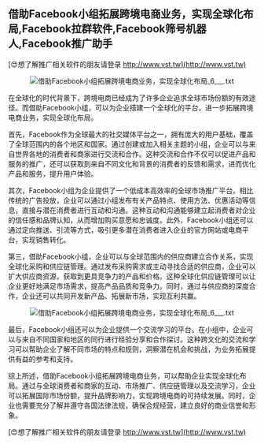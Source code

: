 ## **借助Facebook小组拓展跨境电商业务，实现全球化布局,Facebook拉群软件,Facebook筛号机器人,Facebook推广助手**

[😍想了解推广相关软件的朋友请登录 http://www.vst.tw](http://www.vst.tw)

 <center><img src="https://vst.tw/MP4/tuiguang/png/4.png" alt="借助Facebook小组拓展跨境电商业务，实现全球化布局_6___.txt"></center>

在全球化的时代背景下，跨境电商已经成为了许多企业追求全球市场份额的有效途径。而借助Facebook小组，可以为企业搭建一个全球化的平台，进一步拓展跨境电商业务，实现全球化布局。

首先，Facebook作为全球最大的社交媒体平台之一，拥有庞大的用户基础，覆盖了全球范围内的各个地区和国家。通过创建或加入相关主题的小组，企业可以与来自世界各地的消费者和商家进行交流和合作。这种交流和合作不仅可以促进产品和服务的推广，还可以获取到来自不同文化和背景的消费者的反馈和需求，进而优化产品和服务，提升用户体验。

其次，Facebook小组为企业提供了一个低成本高效率的全球市场推广平台。相比传统的广告投放，企业可以通过小组发布有关产品特点、使用方法、优惠活动等信息，直接与潜在消费者进行互动和沟通。这种互动和沟通能够建立起消费者对企业的信任感和品牌认知，从而增加购买意愿和忠诚度。此外，Facebook小组还可以通过定向推送、引流等方式，吸引更多潜在消费者进入企业的官方网站或电商平台，实现销售转化。

第三，借助Facebook小组，企业可以与全球范围内的供应商建立合作关系，实现全球化采购和供应链管理。通过发布采购需求或主动寻找合适的供应商，企业可以扩大供应商资源，获取到更具竞争力的产品和价格。这种全球化供应链管理可以让企业更好地满足市场需求，提高产品品质和竞争力。同时，通过与供应商的深度合作，企业还可以共同开发新产品、拓展新市场，实现互利共赢。

 <center><img src="https://vst.tw/MP4/tuiguang/png/1.png" alt="借助Facebook小组拓展跨境电商业务，实现全球化布局_6___.txt"></center>

最后，Facebook小组还可以为企业提供一个交流学习的平台。在小组中，企业可以与来自不同国家和地区的同行进行经验分享和合作探讨。这种跨文化的交流和学习可以帮助企业了解不同市场的特点和规则，洞察潜在机会和挑战，为业务拓展提供有益的参考和支持。

综上所述，借助Facebook小组拓展跨境电商业务，可以帮助企业实现全球化布局。通过与全球消费者和商家的互动、市场推广、供应链管理以及交流学习，企业可以拓展国际市场份额，提升品牌影响力，实现跨境电商的可持续发展。同时，企业也需要充分了解并遵守各国法律法规，确保合规经营，建立良好的商业信誉和形象。

[😍想了解推广相关软件的朋友请登录 http://www.vst.tw](http://www.vst.tw)



